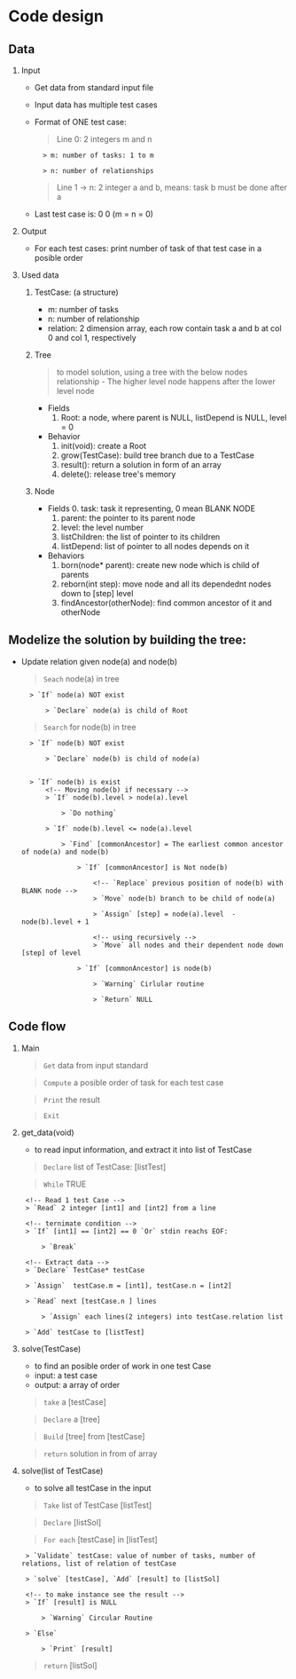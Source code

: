 
# Code design


## Data
1. Input
	- Get data from standard input file
	- Input data has multiple test cases
	- Format of ONE test case:
		> Line 0: 2 integers m and n

			> m: number of tasks: 1 to m

			> n: number of relationships

		> Line 1 -> n: 2 integer a and b, means: task b must be done after a

	- Last test case is: 0 0 (m = n = 0)

2. Output
	- For each test cases: print number of task of that test case in a posible order

3. Used data
	1. TestCase: (a structure)
		- m: number of tasks 
		- n: number of relationship
		- relation: 2 dimension array, each row contain task a and b at col 0 and col 1, respectively

	2. Tree
		> to model solution, using a tree with the below nodes relationship
			- The higher level node happens after the lower level node
		- Fields
			1. Root: a node, where parent is NULL, listDepend is NULL, level = 0
		- Behavior
			1. init(void): create a Root
			2. grow(TestCase): build tree branch due to a TestCase
			3. result(): return a solution in form of an array
			4. delete(): release tree's memory
	3. Node
		- Fields
			0. task: task it representing, 0 mean BLANK NODE
			1. parent: the pointer to its parent node
			2. level: the level number 
			3. listChildren: the list of pointer to its children
			4. listDepend: list of pointer to all nodes depends on it
		- Behaviors
			1. born(node* parent): create new node which is child of parents
			2. reborn(int step): move node and all its dependednt nodes down to [step] level
			3. findAncestor(otherNode): find common ancestor of it and otherNode

## Modelize the solution by building the tree:
- Update relation given node(a) and node(b)

	<!-- for node(a) -->
	> `Seach` node(a) in tree

		> `If` node(a) NOT exist

			> `Declare` node(a) is child of Root

	> `Search` for node(b) in tree

		> `If` node(b) NOT exist

			> `Declare` node(b) is child of node(a)
				

		> `If` node(b) is exist
			<!-- Moving node(b) if necessary -->
			> `If` node(b).level > node(a).level

				> `Do nothing`

			> `If` node(b).level <= node(a).level

				> `Find` [commonAncestor] = The earliest common ancestor of node(a) and node(b)

					> `If` [commonAncestor] is Not node(b)

						<!-- `Replace` previous position of node(b) with BLANK node -->
						> `Move` node(b) branch to be child of node(a)

						> `Assign` [step] = node(a).level  - node(b).level + 1

						<!-- using recursively -->
						> `Move` all nodes and their dependent node down [step] of level

					> `If` [commonAncestor] is node(b)

						> `Warning` Cirlular routine

						> `Return` NULL


## Code flow

1. Main
	> `Get` data from input standard

	> `Compute` a posible order of task for each test case

	> `Print` the result

	> `Exit`

2. get_data(void)
	- to read input information, and extract it into list of TestCase

	> `Declare` list of TestCase: [listTest]

	> `While` TRUE

		<!-- Read 1 test Case -->
		> `Read` 2 integer [int1] and [int2] from a line

		<!-- ternimate condition -->
		> `If` [int1] == [int2] == 0 `Or` stdin reachs EOF:

			> `Break`

		<!-- Extract data -->
		> `Declare` TestCase* testCase

		> `Assign`  testCase.m = [int1], testCase.n = [int2]

		> `Read` next [testCase.n ] lines

			> `Assign` each lines(2 integers) into testCase.relation list

		> `Add` testCase to [listTest]

3. solve(TestCase)
	- to find an posible order of work in one test Case
	- input: a test case
	- output: a array of order 
	> `take` a [testCase]

	> `Declare` a [tree]

	> `Build` [tree] from [testCase]

	> `return` solution in from of array

4. solve(list of TestCase)
	- to solve all testCase in the input

	> `Take` list of TestCase [listTest]

	> `Declare` [listSol]

	> `For each` [testCase] in [listTest]

		> `Validate` testCase: value of number of tasks, number of relations, list of relation of testCase

		> `solve` [testCase], `Add` [result] to [listSol]

		<!-- to make instance see the result -->
		> `If` [result] is NULL

			> `Warning` Circular Routine

		> `Else`

			> `Print` [result]

	> `return` [listSol]

